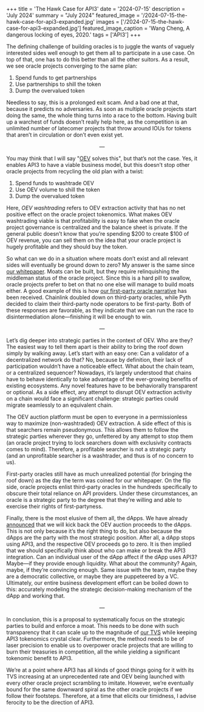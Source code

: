 +++
title = 'The Hawk Case for API3'
date = '2024-07-15'
description = 'July 2024'
summary = "July 2024"
featured_image = '/2024-07-15-the-hawk-case-for-api3-expanded.jpg'
images = ['/2024-07-15-the-hawk-case-for-api3-expanded.jpg']
featured_image_caption = 'Wang Cheng, A dangerous locking of eyes, 2020.'
tags = ['API3']
+++

The defining challenge of building oracles is to juggle the wants of vaguely interested sides well enough to get them all to participate in a use case.
On top of that, one has to do this better than all the other suitors.
As a result, we see oracle projects converging to the same plan:

1. Spend funds to get partnerships
1. Use partnerships to shill the token
1. Dump the overvalued token

Needless to say, this is a prolonged exit scam.
And a bad one at that, because it predicts no adversaries.
As soon as multiple oracle projects start doing the same, the whole thing turns into a race to the bottom.
Having built up a warchest of funds doesn’t really help here, as the competition is an unlimited number of latecomer projects that throw around IOUs for tokens that aren’t in circulation or don’t even exist yet.

<div style="text-align: center"> — </div>

You may think that I will say "[OEV](https://blog.benligiray.com/post/2022-11-01-oracle-extractable-value-oev/) solves this", but that’s not the case.
Yes, it enables API3 to have a viable business model, but this doesn’t stop other oracle projects from recycling the old plan with a twist:

1. Spend funds to washtrade OEV
1. Use OEV volume to shill the token
1. Dump the overvalued token

Here, _OEV washtrading_ refers to OEV extraction activity that has no net positive effect on the oracle project tokenomics.
What makes OEV washtrading viable is that profitability is easy to fake when the oracle project governance is centralized and the balance sheet is private.
If the general public doesn’t know that you’re spending $200 to create $100 of OEV revenue, you can sell them on the idea that your oracle project is hugely profitable and they should buy the token.

So what can we do in a situation where moats don’t exist and all relevant sides will eventually be ground down to zero?
My answer is the same since [our whitepaper](https://github.com/api3dao/api3-whitepaper/blob/master/api3-whitepaper.pdf).
Moats can be built, but they require relinquishing the middleman status of the oracle project.
Since this is a hard pill to swallow, oracle projects prefer to bet on that no one else will manage to build moats either.
A good example of this is how [our first-party oracle narrative](https://medium.com/api3/the-race-to-first-party-oracles-87fab596e906) has been received.
Chainlink doubled down on third-party oracles, while Pyth decided to claim their third-party node operators to be first-party.
Both of these responses are favorable, as they indicate that we can run the race to disintermediation alone—finishing it will be enough to win.

<div style="text-align: center"> — </div>

Let’s dig deeper into strategic parties in the context of OEV.
Who are they?
The easiest way to tell them apart is their ability to bring the roof down simply by walking away.
Let’s start with an easy one:
Can a validator of a decentralized network do that?
No, because by definition, their lack of participation wouldn’t have a noticeable effect.
What about the chain team, or a centralized sequencer?
Nowadays, it’s largely understood that chains have to behave identically to take advantage of the ever-growing benefits of existing ecosystems.
Any novel features have to be behaviorally transparent or optional.
As a side effect, any attempt to disrupt OEV extraction activity on a chain would face a significant challenge: strategic parties could migrate seamlessly to an equivalent chain.

The OEV auction platform must be open to everyone in a permissionless way to maximize (non-washtraded) OEV extraction.
A side effect of this is that searchers remain pseudonymous.
This allows them to follow the strategic parties wherever they go, unfettered by any attempt to stop them (an oracle project trying to lock searchers down with exclusivity contracts comes to mind).
Therefore, a profitable searcher is not a strategic party (and an unprofitable searcher is a washtrader, and thus is of no concern to us).

First-party oracles still have as much unrealized potential (for bringing the roof down) as the day the term was coined for our whitepaper.
On the flip side, oracle projects enlist third-party oracles in the hundreds specifically to obscure their total reliance on API providers.
Under these circumstances, an oracle is a strategic party to the degree that they’re willing and able to exercise their rights of first-partyness.

Finally, there is the most elusive of them all, the dApps.
We have already [announced](https://blog.benligiray.com/post/2022-11-01-oracle-extractable-value-oev/) that we will kick back the OEV auction proceeds to the dApps.
This is not only because it’s the right thing to do, but also because the dApps are the party with the most strategic position.
After all, a dApp stops using API3, and the respective OEV proceeds go to zero.
It is then implied that we should specifically think about who can make or break the API3 integration.
Can an individual user of the dApp affect if the dApp uses API3?
Maybe—if they provide enough liquidity.
What about the community?
Again, maybe, if they’re convincing enough.
Same issue with the team, maybe they are a democratic collective, or maybe they are puppeteered by a VC.
Ultimately, our entire business development effort can be boiled down to this: accurately modeling the strategic decision-making mechanism of the dApp and working that.

<div style="text-align: center"> — </div>

In conclusion, this is a proposal to systematically focus on the strategic parties to build and enforce a moat.
This needs to be done with such transparency that it can scale up to the magnitude of [our TVS](https://defillama.com/oracles/API3) while keeping API3 tokenomics crystal clear.
Furthermore, the method needs to be of laser precision to enable us to overpower oracle projects that are willing to burn their treasuries in competition, all the while yielding a significant tokenomic benefit to API3.

We’re at a point where API3 has all kinds of good things going for it with its TVS increasing at an unprecedented rate and OEV being launched with every other oracle project scrambling to imitate.
However, we’re eventually bound for the same downward spiral as the other oracle projects if we follow their footsteps.
Therefore, at a time that elicits our timidness, I advise ferocity to be the direction of API3.
